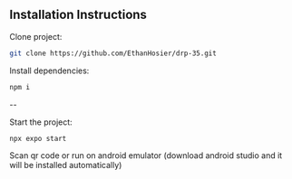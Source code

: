## Installation Instructions

Clone project:

```bash
git clone https://github.com/EthanHosier/drp-35.git
```

Install dependencies:

```bash
npm i
```

--

Start the project:

```bash
npx expo start
```

Scan qr code or run on android emulator (download android studio and it will be installed automatically)
